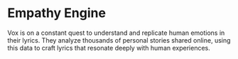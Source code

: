 # Empathy Engine

Vox is on a constant quest to understand and replicate human emotions in their lyrics. They analyze thousands of personal stories shared online, using this data to craft lyrics that resonate deeply with human experiences.
